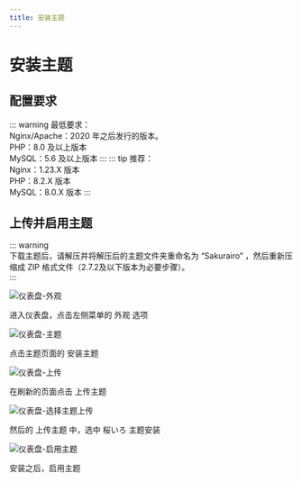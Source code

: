 ```yaml
---
title: 安装主题
---
```


# 安装主题

## 配置要求 <Badge type="tip" text="2025年4月" />

::: warning 最低要求：  
   Nginx/Apache：2020 年之后发行的版本。  
   PHP：8.0 及以上版本  
   MySQL：5.6 及以上版本
:::
::: tip 推荐：  
   Nginx：1.23.X 版本  
   PHP：8.2.X 版本  
   MySQL：8.0.X 版本
:::

## 上传并启用主题

::: warning   
下载主题后，请解压并将解压后的主题文件夹重命名为 “Sakurairo” ，然后重新压缩成 ZIP 格式文件（2.7.2及以下版本为必要步骤）。  
:::

![仪表盘-外观](https://s.nmxc.ltd/sakurairo_wiki/help/1.png)

进入仪表盘，点击左侧菜单的 外观 选项

![仪表盘-主题](https://s.nmxc.ltd/sakurairo_wiki/help/2.png)

点击主题页面的 安装主题

![仪表盘-上传](https://s.nmxc.ltd/sakurairo_wiki/help/3.png)

在刷新的页面点击 上传主题

![仪表盘-选择主题上传](https://s.nmxc.ltd/sakurairo_wiki/help/4.png)

然后的 上传主题 中，选中 桜いろ 主题安装

![仪表盘-启用主题](https://s.nmxc.ltd/sakurairo_wiki/help/5.png)

安装之后，启用主题
